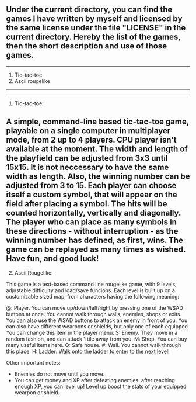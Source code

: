 Under the current directory, you can find the games I have written by myself and licensed by the same license under the file "LICENSE" in the current directory.
Hereby the list of the games, then the short description and use of those games.
----------------------------------------------------------------------------------------------------------------------------------------------------------------
----------------------------------------------------------------------------------------------------------------------------------------------------------------

1. Tic-tac-toe
2. Ascii rougelike
----------------------------------------------------------------------------------------------------------------------------------------------------------------
----------------------------------------------------------------------------------------------------------------------------------------------------------------

1. Tic-tac-toe:

A simple, command-line based tic-tac-toe game, playable on a single computer in multiplayer mode, from 2 up to 4 players. CPU player isn't available at the
moment.
The width and length of the playfield can be adjusted from 3x3 until 15x15. It is not neccessary to have the same width as length. Also, the winning number
can be adjusted from 3 to 15.
Each player can choose itself a custom symbol, that will appear on the field after placing a symbol. The hits will be counted horizontally, vertically and
diagonally. The player who can place as many symbols in these directions - without interruption - as the winning number has defined, as first, wins.
The game can be replayed as many times as wished. Have fun, and good luck!
-----------------------------------------------------------------------------------------------------------------------------------------

2. Ascii Rougelike:

This game is a text-based command line rougelike game, with 9 levels, adjustable difficulty and load/save funcions.
Each level is built up on a customizable sized map, from characters having the following meaning:

@: Player. You can move up/down/left/right by pressing one of the WSAD buttons at once. You cannot walk through walls, enemies, shops
        or exits. You can also use the WSAD buttons to attack an enemy in front of you. You can also have different wearpons or shields,
        but only one of each equipped. You can change this item in the player menu.
S: Enemy. They move in a random fashion, and can attack 1 tile away from you.
M: Shop. You can buy many useful items here.
Q: Safe house.
#: Wall. You cannot walk through this place.
H: Ladder: Walk onto the ladder to enter to the next level!

Other important notes:
- Enemies do not move until you move.
- You can get money and XP after defeating enemies. after reaching enough XP, you can level up! Level up boost the stats of your equipped wearpon or shield.
